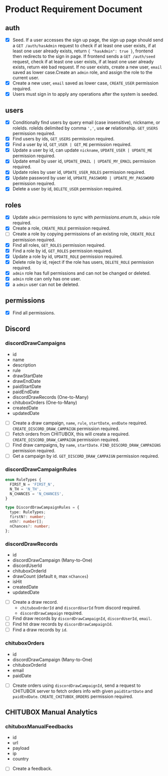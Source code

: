 # Product Requirement Document

## auth

- [x] Seed. If a user accesses the sign up page, the sign up page should send a `GET /auth/hasAdmin` request to check if at least one user exists, if at least one user already exists, return `{ "hasAdmin": true }`, frontend then redirects to the sign in page.
      If frontend sends a `GET /auth/seed` request, check if at least one user exists, if at least one user already exists, return `400` bad request. If no user exists, create a new user, `email` saved as lower case.Create an `admin` role, and assign the role to the current user.
- [x] Create a new user, `email` saved as lower case, `CREATE_USER` permission required.
- [x] Users must sign in to apply any operations after the system is seeded.

## users

- [x] Conditionally find users by query email (case insensitive), nickname, or roleIds. roleIds delimited by comma `','`, use **or** relationship. `GET_USERS` permission required.
- [x] Find users by ids, `GET_USERS` permission required.
- [x] Find a user by id, `GET_USER | GET_ME` permission required.
- [x] Update a user by id, can update `nickname`, `UPDATE_USER | UPDATE_ME` permission required.
- [x] Update email by user id, `UPDATE_EMAIL | UPDATE_MY_EMAIL` permission required.
- [x] Update roles by user id, `UPDATE_USER_ROLES` permission required.
- [x] Update password by user id, `UPDATE_PASSWORD | UPDATE_MY_PASSWORD` permission required.
- [x] Delete a user by id, `DELETE_USER` permission required.

## roles

- [x] Update `admin` permissions to sync with _permissions.enum.ts_, `admin` role required.
- [x] Create a role, `CREATE_ROLE` permission required.
- [ ] Create a role by copying permissions of an existing role, `CREATE_ROLE` permission required.
- [x] Find all roles, `GET_ROLES` permission required.
- [x] Find a role by id, `GET_ROLES` permission required.
- [x] Update a role by id, `UPDATE_ROLE` permission required.
- [x] Delete role by id, reject if the role has users, `DELETE_ROLE` permission required.
- [x] `admin` role has full permissions and can not be changed or deleted.
- [x] `admin` role can only has one user.
- [x] a `admin` user can not be deleted.

## permissions

- [x] Find all permissions.

## Discord

### discordDrawCampaigns

- id
- name
- description
- rule
- drawStartDate
- drawEndDate
- paidStartDate
- paidEndDate
- discordDrawRecords (One-to-Many)
- chituboxOrders (One-to-Many)
- createdDate
- updatedDate

- [ ] Create a draw campaign, `name`, `rule`, `startDate`, `endDate` required. `CREATE_DISCORD_DRAW_CAMPAIGN` permission required.
- [ ] Fetch orders from CHITUBOX, this will create a required. `CREATE_DISCORD_DRAW_CAMPAIGN` permission required.
- [ ] Find draw campaigns, by `name`, `startDate`. `FIND_DISCORD_DRAW_CAMPAIGNS` permission required.
- [ ] Get a campaign by id. `GET_DISCORD_DRAW_CAMPAIGN` permission required.

### discordDrawCampaignRules

```ts
enum RuleTypes {
  FIRST_N = 'FIRST_N',
  N_TH = 'N_TH',
  N_CHANCES = 'N_CHANCES',
}

type DiscordDrawCampaignRules = {
  type: RuleTypes;
  firstN?: number;
  nth?: number[];
  nChances?: number;
};
```

### discordDrawRecords

- id
- discordDrawCampaign (Many-to-One)
- discordUserId
- chituboxOrderId
- drawCount (default `0`, max `nChances`)
- isHit
- createdDate
- updatedDate

- [ ] Create a draw record.
  - `chituboxOrderId` and `discordUserId` from discord required.
  - `discordDrawCampaign` required.
- [ ] Find draw records by `discordDrawCampaignId`, `discordUserId`, `email`.
- [ ] Find hit draw records by `discordDrawCampaignId`.
- [ ] Find a draw records by `id`.

### chituboxOrders

- id
- discordDrawCampaign (Many-to-One)
- chituboxOrderId
- email
- paidDate

- [ ] Create orders using `discordDrawCampaignId`, send a request to CHITUBOX server to fetch orders info with given `paidStartDate` and `paidEndDate`. `CREATE_CHITUBOX_ORDERS` permission required.

## CHITUBOX Manual Analytics

### chituboxManualFeedbacks

- id
- url
- payload
- ip
- country

* [ ] Create a feedback.
